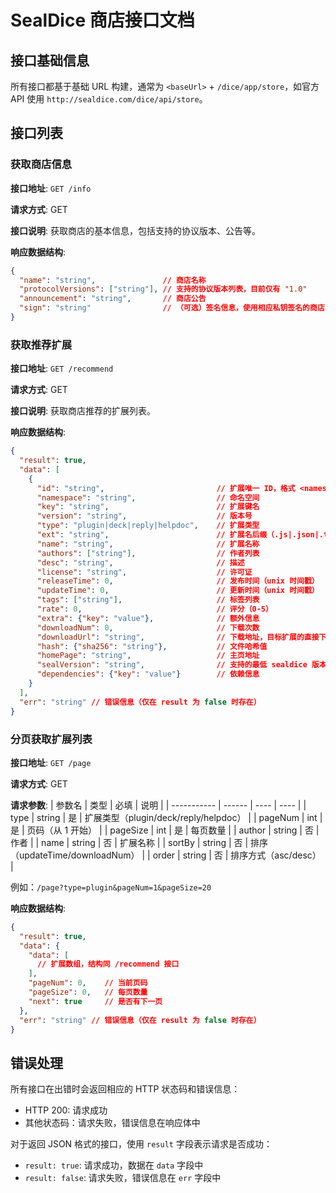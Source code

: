 # SealDice 商店接口文档

## 接口基础信息

所有接口都基于基础 URL 构建，通常为 `<baseUrl>` + `/dice/app/store`，如官方 API 使用 `http://sealdice.com/dice/api/store`。

## 接口列表

### 获取商店信息

**接口地址**: `GET /info`

**请求方式**: GET

**接口说明**: 获取商店的基本信息，包括支持的协议版本、公告等。

**响应数据结构**:
```json
{
  "name": "string",               // 商店名称
  "protocolVersions": ["string"], // 支持的协议版本列表，目前仅有 "1.0"
  "announcement": "string",       // 商店公告
  "sign": "string"                // （可选）签名信息，使用相应私钥签名的商店 url
}
```

### 获取推荐扩展

**接口地址**: `GET /recommend`

**请求方式**: GET

**接口说明**: 获取商店推荐的扩展列表。

**响应数据结构**:
```json
{
  "result": true,
  "data": [
    {
      "id": "string",                         // 扩展唯一 ID，格式 <namespace>@<key>@<version>，例如 seal@example@1.0.0
      "namespace": "string",                  // 命名空间
      "key": "string",                        // 扩展键名
      "version": "string",                    // 版本号
      "type": "plugin|deck|reply|helpdoc",    // 扩展类型
      "ext": "string",                        // 扩展名后缀（.js|.json|.toml 等）
      "name": "string",                       // 扩展名称
      "authors": ["string"],                  // 作者列表
      "desc": "string",                       // 描述
      "license": "string",                    // 许可证
      "releaseTime": 0,                       // 发布时间（unix 时间戳）
      "updateTime": 0,                        // 更新时间（unix 时间戳）
      "tags": ["string"],                     // 标签列表
      "rate": 0,                              // 评分（0-5）
      "extra": {"key": "value"},              // 额外信息
      "downloadNum": 0,                       // 下载次数
      "downloadUrl": "string",                // 下载地址，目标扩展的直接下载地址
      "hash": {"sha256": "string"},           // 文件哈希值
      "homePage": "string",                   // 主页地址
      "sealVersion": "string",                // 支持的最低 sealdice 版本
      "dependencies": {"key": "value"}        // 依赖信息
    }
  ],
  "err": "string" // 错误信息（仅在 result 为 false 时存在）
}
```

### 分页获取扩展列表

**接口地址**: `GET /page`

**请求方式**: GET

**请求参数**:
| 参数名      | 类型   | 必填 | 说明 |
| ----------- | ------ | ---- | ---- |
| type        | string | 是   | 扩展类型（plugin/deck/reply/helpdoc） |
| pageNum     | int    | 是   | 页码（从 1 开始） |
| pageSize    | int    | 是   | 每页数量 |
| author      | string | 否   | 作者 |
| name        | string | 否   | 扩展名称 |
| sortBy      | string | 否   | 排序（updateTime/downloadNum） |
| order       | string | 否   | 排序方式（asc/desc） |

例如：`/page?type=plugin&pageNum=1&pageSize=20`

**响应数据结构**:
```json
{
  "result": true,
  "data": {
    "data": [
      // 扩展数组，结构同 /recommend 接口
    ],
    "pageNum": 0,    // 当前页码
    "pageSize": 0,   // 每页数量
    "next": true     // 是否有下一页
  },
  "err": "string" // 错误信息（仅在 result 为 false 时存在）
}
```

## 错误处理

所有接口在出错时会返回相应的 HTTP 状态码和错误信息：
- HTTP 200: 请求成功
- 其他状态码：请求失败，错误信息在响应体中

对于返回 JSON 格式的接口，使用 `result` 字段表示请求是否成功：
- `result: true`: 请求成功，数据在 `data` 字段中
- `result: false`: 请求失败，错误信息在 `err` 字段中